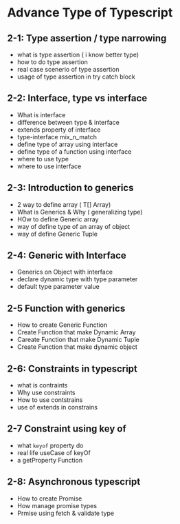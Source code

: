 # Advance Type of Typescript

## 2-1: Type assertion / type narrowing

- what is type assertion ( i know better type)
- how to do type assertion
- real case scenerio of type assertion
- usage of type assertion in try catch block

## 2-2: Interface, type vs interface

- What is interface
- difference between type & interface
- extends property of interface
- type-interface mix_n_match
- define type of array using interface
- define type of a function using interface
- where to use type
- where to use interface

## 2-3: Introduction to generics

- 2 way to define array ( T[] Array<T>)
- What is Generics & Why ( generalizing type)
- HOw to define Generic array
- way of define type of an array of object
- way of define Generic Tuple

## 2-4: Generic with Interface

- Generics on Object with interface
- declare dynamic type with type parameter
- default type parameter value

## 2-5 Function with generics

- How to create Generic Function
- Create Function that make Dynamic Array
- Careate Function that make Dynamic Tuple
- Create Function that make dynamic object

## 2-6: Constraints in typescript

- what is contraints
- Why use constraints
- How to use contstrains
- use of extends in constrains

## 2-7 Constraint using key of

- what `keyof` property do
- real life useCase of keyOf
- a getProperty Function

## 2-8: Asynchronous typescript
- How to create Promise
- How manage promise types
- Prmise using fetch & validate type
